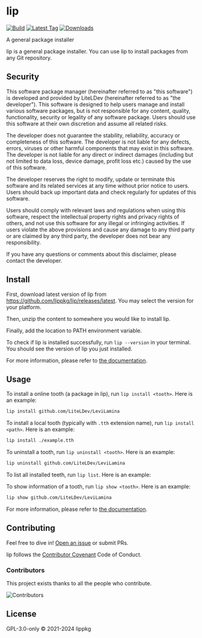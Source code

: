 # lip

[![Build](https://img.shields.io/github/actions/workflow/status/lippkg/lip/build.yml?style=for-the-badge)](https://github.com/lippkg/lip/actions)
[![Latest Tag](https://img.shields.io/github/v/tag/lippkg/lip?label=LATEST%20TAG&style=for-the-badge)](https://github.com/lippkg/lip/releases/latest)
[![Downloads](https://img.shields.io/github/downloads/lippkg/lip/latest/total?style=for-the-badge)](https://github.com/lippkg/lip/releases/latest)

A general package installer

lip is a general package installer. You can use lip to install packages from any Git repository.

## Security

This software package manager (hereinafter referred to as "this software") is developed and provided by LiteLDev (hereinafter referred to as "the developer"). This software is designed to help users manage and install various software packages, but is not responsible for any content, quality, functionality, security or legality of any software package. Users should use this software at their own discretion and assume all related risks.

The developer does not guarantee the stability, reliability, accuracy or completeness of this software. The developer is not liable for any defects, errors, viruses or other harmful components that may exist in this software. The developer is not liable for any direct or indirect damages (including but not limited to data loss, device damage, profit loss etc.) caused by the use of this software.

The developer reserves the right to modify, update or terminate this software and its related services at any time without prior notice to users. Users should back up important data and check regularly for updates of this software.

Users should comply with relevant laws and regulations when using this software, respect the intellectual property rights and privacy rights of others, and not use this software for any illegal or infringing activities. If users violate the above provisions and cause any damage to any third party or are claimed by any third party, the developer does not bear any responsibility.

If you have any questions or comments about this disclaimer, please contact the developer.

## Install

First, download latest version of lip from <https://github.com/lippkg/lip/releases/latest>. You may select the version for your platform.

Then, unzip the content to somewhere you would like to install lip.

Finally, add the location to PATH environment variable.

To check if lip is installed successfully, run `lip --version` in your terminal. You should see the version of lip you just installed.

For more information, please refer to [the documentation](https://docs.lippkg.com).

## Usage

To install a online tooth (a package in lip), run `lip install <tooth>`. Here is an example:

```bash
lip install github.com/LiteLDev/LeviLamina
```

To install a local tooth (typically with `.tth` extension name), run `lip install <path>`. Here is an example:

```bash
lip install ./example.tth
```

To uninstall a tooth, run `lip uninstall <tooth>`. Here is an example:

```bash
lip uninstall github.com/LiteLDev/LeviLamina
```

To list all installed teeth, run `lip list`. Here is an example:

To show information of a tooth, run `lip show <tooth>`. Here is an example:

```bash
lip show github.com/LiteLDev/LeviLamina
```

For more information, please refer to [the documentation](https://docs.lippkg.com).

## Contributing

Feel free to dive in! [Open an issue](https://github.com/lippkg/lip/issues/new/choose) or submit PRs.

lip follows the [Contributor Covenant](https://www.contributor-covenant.org/version/2/1/code_of_conduct/) Code of Conduct.

### Contributors

This project exists thanks to all the people who contribute.

![Contributors](https://contrib.rocks/image?repo=lippkg/lip)

## License

GPL-3.0-only © 2021-2024 lippkg
